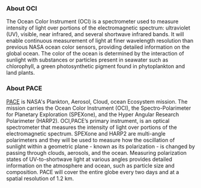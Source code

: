 ### About OCI
The Ocean Color Instrument (OCI) is a spectrometer used to measure intensity of light over portions of the electromagnetic spectrum: ultraviolet (UV), visible, near infrared, and several shortwave infrared bands. It will enable continuous measurement of light at finer wavelength resolution than previous NASA ocean color sensors, providing detailed information on the global ocean. The color of the ocean is determined by the interaction of sunlight with substances or particles present in seawater such as chlorophyll, a green photosynthetic pigment found in phytoplankton and land plants.

### About PACE
[PACE](https://pace.gsfc.nasa.gov/) is NASA's Plankton, Aerosol, Cloud, ocean Ecosystem mission. The mission carries the Ocean Color Instrument (OCI), the Spectro-Polarimeter for Planetary Exploration (SPEXone), and the Hyper Angular Research Polarimeter (HARP2). OCI,PACE’s primary instrument, is an optical spectrometer that measures the intensity of light over portions of the electromagnetic spectrum. SPEXone and HARP2 are multi-angle polarimeters and they will be used to measure how the oscillation of sunlight within a geometric plane - known as its polarization - is changed by passing through clouds, aerosols, and the ocean. Measuring polarization states of UV-to-shortwave light at various angles provides detailed information on the atmosphere and ocean, such as particle size and composition. PACE will cover the entire globe every two days and at a spatial resolution of 1.2 km.



